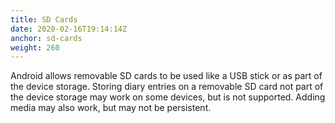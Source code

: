 ```yaml
---
title: SD Cards
date: 2020-02-16T19:14:14Z
anchor: sd-cards
weight: 260
---
```


Android allows removable SD cards to be used like a USB stick or as
part of the device storage. Storing diary entries on a removable SD
card not part of the device storage may work on some devices, but is
not supported. Adding media may also work, but may not be persistent.
